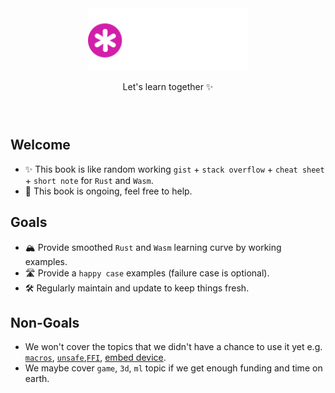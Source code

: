 <div style="text-align: center; width: 100%; padding-top: 4em; padding-bottom: 2em;">
  <img src="../assets/gist-logo-dark.svg" width="256" height="auto" />
  <p>Let's learn together ✨</p>
</div>

## Welcome

- ✨ This book is like random working `gist` + `stack overflow` + `cheat sheet` + `short note` for `Rust` and `Wasm`.
- 🚧 This book is ongoing, feel free to help.

## Goals

- 🏔 Provide smoothed `Rust` and `Wasm` learning curve by working examples.
- 🛣 Provide a `happy case` examples (failure case is optional).
- 🛠 Regularly maintain and update to keep things fresh.

## Non-Goals

- We won't cover the topics that we didn't have a chance to use it yet e.g. [`macros`](https://doc.rust-lang.org/book/ch19-06-macros.html), [`unsafe`](https://doc.rust-lang.org/nomicon/),[`FFI`](https://github.com/dtolnay/cxx), [embed device](https://doc.rust-lang.org/stable/embedded-book/).
- We maybe cover `game`, `3d`, `ml` topic if we get enough funding and time on earth.
